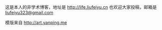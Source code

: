 这是本人的非学术博客，地址是 http://life.liufeiyu.cn
也欢迎大家投稿，邮箱是 liufeiyu323@gmail.com

模版来自 http://art.yanping.me